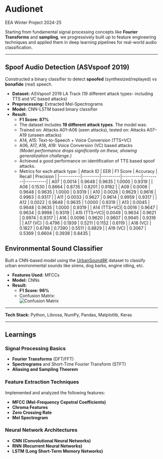 # Audionet
EEA Winter Project 2024-25 <br />

Starting from fundamental signal processing concepts like **Fourier Transforms** and **sampling**, we progressively built up to feature engineering techniques and applied them in deep learning pipelines for real-world audio classification.

---

## Spoof Audio Detection (ASVspoof 2019)
Constructed a binary classifier to detect **spoofed** (synthesized/replayed) vs **bonafide** (real) speech.

- **Dataset:** ASVspoof 2019 LA Track (19 different attack types- including TTS and VC based attacks)
- **Preprocessing:** Extracted Mel-Spectrograms
- **Model:** CNN-LSTM based binary classifier
- **Result:**  
  - **F1 Score: 87%**
  - The dataset includes **19 different attack types**. The model was:
  - Trained on: Attacks A01–A06 (seen attacks), tested on: Attacks A07–A19 (unseen attacks)
  - A14, A15: Text-to-Speech + Voice Conversion (TTS+VC)
  - A06, A17, A18, A19: Voice Conversion (VC) based attacks<br />
  *(Model performance drops significantly on these, showing generalization challenge.)*
  - Achieved a good performance on identification of TTS based spoof attacks.
  - Metrics for each attack type:
    | Attack ID | EER     | F1 Score | Accuracy | Recall  | Precision |
    |-----------|---------|----------|----------|---------|-----------|
    | A07       | 0.0014  | 0.9648   | 0.9635   | 1.0000  | 0.9319    |
    | A08       | 0.1530  | 0.8664   | 0.8735   | 0.8201  | 0.9182    |
    | A09       | 0.0008  | 0.9648   | 0.9635   | 1.0000  | 0.9319    |
    | A10       | 0.0026  | 0.9629   | 0.9616   | 0.9963  | 0.9317    |
    | A11       | 0.0033  | 0.9627   | 0.9614   | 0.9959  | 0.9317    |
    | A12       | 0.0022  | 0.9648   | 0.9635   | 1.0000  | 0.9319    |
    | A13       | 0.0045  | 0.9648   | 0.9635   | 1.0000  | 0.9319    |
    | A14 (TTS+VC)| 0.0016 | 0.9647   | 0.9634   | 0.9998  | 0.9319    |
    | A15 (TTS+VC)| 0.0049 | 0.9634   | 0.9621   | 0.9974  | 0.9317    |
    | A16       | 0.0096  | 0.9620   | 0.9607   | 0.9945  | 0.9316    |
    | A17 (VC)  | 0.4796  | 0.1939   | 0.5211   | 0.1152  | 0.6119    |
    | A18 (VC)  | 0.1827  | 0.6786   | 0.7390   | 0.5511  | 0.8829    |
    | A19 (VC)  | 0.3067  | 0.5369   | 0.6604   | 0.3938  | 0.8435    |

## Environmental Sound Classifier  
Built a CNN-based model using the [UrbanSound8K](https://urbansounddataset.weebly.com/urbansound8k.html) dataset to classify urban environmental sounds like sirens, dog barks, engine idling, etc.

- **Features Used:** MFCCs
- **Model:** CNNs
- **Result:**  
  - **F1 Score: 96%**
  - Confusion Matrix:  
    ![Confusion Matrix](https://i.imgur.com/79sqkUn.png)

---

**Tech Stack:** Python, Librosa, NumPy, Pandas, Matplotlib, Keras

---

## Learnings

### Signal Processing Basics
- **Fourier Transforms** (DFT/FFT)
- **Spectrograms** and Short-Time Fourier Transform (STFT)
- **Aliasing and Sampling Theorem**

### Feature Extraction Techniques
Implemented and analyzed the following features:
- **MFCC (Mel-Frequency Cepstral Coefficients)**
- **Chroma Features**
- **Zero Crossing Rate**
- **Mel Spectrogram**

### Neural Network Architectures
- **CNN (Convolutional Neural Networks)**
- **RNN (Recurrent Neural Networks)**
- **LSTM (Long Short-Term Memory Networks)**

